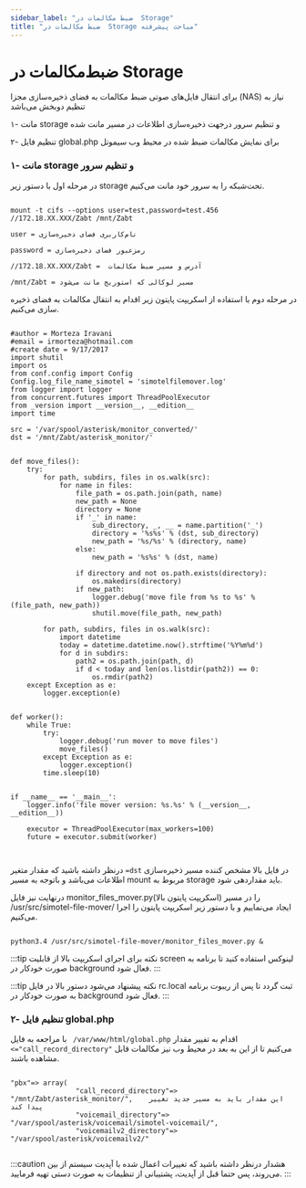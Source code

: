 ```yaml
---
sidebar_label: "ضبط مکالمات در  Storage"
title: "ضبط مکالمات در  Storage مباحث پیشرفته"
---
```


# ضبط‌مکالمات در Storage

برای انتقال فایل‌های صوتی ضبط مکالمات به فضای ذخیره‌سازی مجزا (NAS) نیاز به تنظیم دوبخش می‌باشد

۱- مانت storage و تنظیم سرور درجهت ذخیره‌سازی اطلاعات در مسیر مانت ‌شده

۲- تنظیم فایل global.php برای نمایش مکالمات ضبط شده در محیط وب سیموتل



### ۱- مانت storage  و تنظیم سرور

در مرحله اول با دستور زیر storage تحت‌شبکه را به سرور خود مانت می‌کنیم.


```shell

mount -t cifs --options user=test,password=test.456 //172.18.XX.XXX/Zabt /mnt/Zabt

user = نام‌کاربری فضای ذخیره‌سازی 

password = رمزعبور فضای ذخیره‌سازی

//172.18.XX.XXX/Zabt =  آدرس و مسیر ضبط مکالمات

/mnt/Zabt = مسیر لوکالی که استوریج مانت می‌شود

```


در مرحله دوم با استفاده از اسکریپت پایتون زیر اقدام به انتقال مکالمات به فضای ذخیره سازی می‌کنیم.

```shell

#author = Morteza Iravani
#email = irmorteza@hotmail.com
#create date = 9/17/2017
import shutil
import os
from conf.config import Config
Config.log_file_name_simotel = 'simotelfilemover.log'
from logger import logger
from concurrent.futures import ThreadPoolExecutor
from _version import __version__, __edition__
import time

src = '/var/spool/asterisk/monitor_converted/'
dst = '/mnt/Zabt/asterisk_monitor/'


def move_files():
    try:
        for path, subdirs, files in os.walk(src):
            for name in files:
                file_path = os.path.join(path, name)
                new_path = None
                directory = None
                if '_' in name:
                    sub_directory, _, __ = name.partition('_')
                    directory = '%s%s' % (dst, sub_directory)
                    new_path = '%s/%s' % (directory, name)
                else:
                    new_path = '%s%s' % (dst, name)

                if directory and not os.path.exists(directory):
                    os.makedirs(directory)
                if new_path:
                    logger.debug('move file from %s to %s' % (file_path, new_path))
                    shutil.move(file_path, new_path)

        for path, subdirs, files in os.walk(src):
            import datetime
            today = datetime.datetime.now().strftime('%Y%m%d')
            for d in subdirs:
                path2 = os.path.join(path, d)
                if d < today and len(os.listdir(path2)) == 0:
                    os.rmdir(path2)
    except Exception as e:
        logger.exception(e)


def worker():
    while True:
        try:
            logger.debug('run mover to move files')
            move_files()
        except Exception as e:
            logger.exception()
        time.sleep(10)


if __name__ == '__main__':
    logger.info('file mover version: %s.%s' % (__version__, __edition__))

    executor = ThreadPoolExecutor(max_workers=100)
    future = executor.submit(worker)



```

درنظر داشته باشید که مقدار متغیر `=dst` در فایل بالا مشخص کننده مسیر ذخیره‌سازی اطلاعات می‌باشد و باتوجه به مسیر mount مربوط به storage باید مقداردهی شود.

درنهایت نیز فایل monitor_files_mover.py(اسکریپت پایتون بالا) را در مسیر /usr/src/simotel-file-mover/ ایجاد می‌نماییم  و با دستور زیر اسکریپت پایتون را اجرا می‌کنیم.

```shell

python3.4 /usr/src/simotel-file-mover/monitor_files_mover.py &

```


:::tip نکته
برای اجرای اسکریپت بالا از قابلیت screen لینوکس استفاده کنید تا برنامه به صورت خودکار در background فعال شود.
:::


:::tip نکته
پیشنهاد می‌شود دستور بالا در فایل rc.local ثبت گردد تا پس از ریبوت برنامه به صورت خودکار در background فعال شود.
:::



### ۲- تنظیم فایل global.php


با مراجعه به فایل ` /var/www/html/global.php` اقدام به تفییر مقدار `<="call_record_directory"` می‌کنیم تا از این به بعد در محیط وب نیز مکالمات قابل مشاهده باشند.


```shell

"pbx"=> array(
                "call_record_directory"=> "/mnt/Zabt/asterisk_monitor/",    این مقدار باید به مسیر جدید تغییر پیدا کند
                "voicemail_directory"=> "/var/spool/asterisk/voicemail/simotel-voicemail/",
                "voicemailv2_directory"=> "/var/spool/asterisk/voicemailv2/"


```


:::caution هشدار
درنظر داشته باشید که تغییرات اعمال شده با آپدیت سیستم از بین می‌روند، پس حتما قبل از آپدیت، پشتیبانی از تنظیمات به صورت دستی تهیه فرمایید.
:::